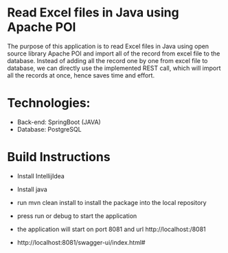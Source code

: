 # Read Excel files in Java using Apache POI

The purpose of this application is to read Excel files in Java using open source library Apache POI and import all of the record from excel file to the database. Instead of adding all the record one by one from excel file to database, we can directly use the implemented REST call, which will import all the records at once, hence saves time and effort.

# Technologies:

- Back-end: SpringBoot (JAVA)
- Database: PostgreSQL

# Build Instructions

- Install IntellijIdea

- Install java

- run mvn clean install to install the package into the local repository

- press run or debug to start the application

- the application will start on port 8081 and url http://localhost:/8081

- http://localhost:8081/swagger-ui/index.html#
